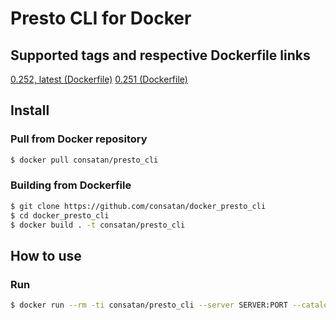 # Presto CLI for Docker

## Supported tags and respective Dockerfile links

[0.252, latest (Dockerfile)](https://github.com/consatan/docker_presto_cli/blob/v0.252/Dockerfile)
[0.251 (Dockerfile)](https://github.com/consatan/docker_presto_cli/blob/v0.251/Dockerfile)

## Install
### Pull from Docker repository
```sh
$ docker pull consatan/presto_cli
```

### Building from Dockerfile
```sh
$ git clone https://github.com/consatan/docker_presto_cli
$ cd docker_presto_cli
$ docker build . -t consatan/presto_cli
```

## How to use
### Run
```sh
$ docker run --rm -ti consatan/presto_cli --server SERVER:PORT --catalog CATALOG --user USERNAME
```
